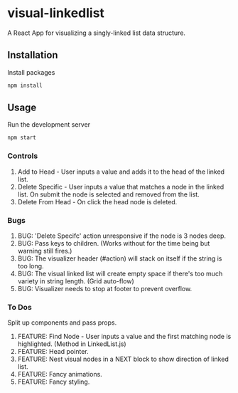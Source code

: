 # visual-linkedlist
A React App for visualizing a singly-linked list data structure.

## Installation
Install packages
```bash
npm install
```

## Usage
Run the development server
```bash
npm start
```

### Controls
1. Add to Head - User inputs a value and adds it to the head of the linked list.
2. Delete Specific - User inputs a value that matches a node in the linked list. On submit the node is selected and removed from the list.
3. Delete From Head - On click the head node is deleted.

### Bugs

1. BUG: 'Delete Specifc' action unresponsive if the node is 3 nodes deep.
2. BUG: Pass keys to children. (Works without for the time being but warning still fires.)
3. BUG: The visualizer header (#action) will stack on itself if the string is too long.
4. BUG: The visual linked list will create empty space if there's too much variety in string length. (Grid auto-flow)
5. BUG: Visualizer needs to stop at footer to prevent overflow.

### To Dos
Split up components and pass props.

1. FEATURE: Find Node - User inputs a value and the first matching node is highlighted. (Method in LinkedList.js)
2. FEATURE: Head pointer.
3. FEATURE: Nest visual nodes in a NEXT block to show direction of linked list.
4. FEATURE: Fancy animations.
5. FEATURE: Fancy styling.


